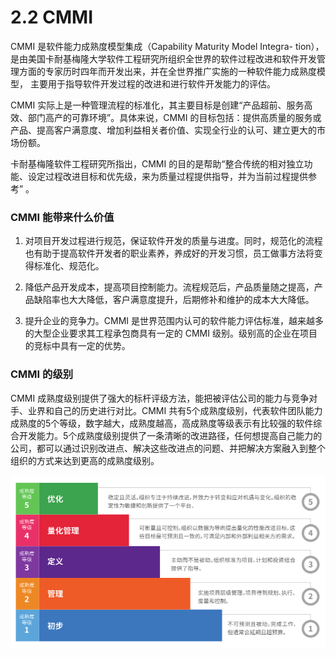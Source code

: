 # 2.2 CMMI

CMMI 是软件能力成熟度模型集成（Capability Maturity Model Integra-
tion），是由美国卡耐基梅隆大学软件工程研究所组织全世界的软件过程改进和软件开发管理方面的专家历时四年而开发出来，并在全世界推广实施的一种软件能力成熟度模型， 主要用于指导软件开发过程的改进和进行软件开发能力的评估。

CMMI 实际上是一种管理流程的标准化，其主要目标是创建“产品超前、服务高效、部门高产的可靠环境”。具体来说，CMMI 的目标包括：提供高质量的服务或产品、提高客户满意度、增加利益相关者价值、实现全行业的认可、建立更大的市场份额。

卡耐基梅隆软件工程研究所指出，CMMI 的目的是帮助“整合传统的相对独立功能、设定过程改进目标和优先级，来为质量过程提供指导，并为当前过程提供参考” 。

### CMMI 能带来什么价值

1. 对项目开发过程进行规范，保证软件开发的质量与进度。同时，规范化的流程也有助于提高软件开发者的职业素养，养成好的开发习惯，员工做事方法将变得标准化、规范化。

2. 降低产品开发成本，提高项目控制能力。流程规范后，产品质量随之提高，产品缺陷率也大大降低，客户满意度提升，后期修补和维护的成本大大降低。

3. 提升企业的竞争力。CMMI 是世界范围内认可的软件能力评估标准，越来越多的大型企业要求其工程承包商具有一定的 CMMI 级别。级别高的企业在项目的竞标中具有一定的优势。

### CMMI 的级别

CMMI 成熟度级别提供了强大的标杆评级方法，能把被评估公司的能力与竞争对手、业界和自己的历史进行对比。CMMI 共有5个成熟度级别，代表软件团队能力成熟度的5个等级，数字越大，成熟度越高，高成熟度等级表示有比较强的软件综合开发能力。5个成熟度级别提供了一条清晰的改进路径，任何想提高自己能力的公司，都可以通过识别改进点、解决这些改进点的问题、并把解决方案融入到整个组织的方式来达到更高的成熟度级别。

![](../images/method-cmmi-001.png)